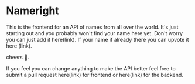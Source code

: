 # Nameright

This is the frontend for an API of names from all over the world. It's just starting out and you probably won't find your
name here yet. Don't worry you can just add it here(link). If your name if already there you can upvote it here (link). 

cheers 🥂.

If you feel you can change anything to make the API better feel free to submit a pull request here(link) for frontend or here(link)
 for the backend.